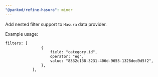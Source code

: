 ```yaml
---
"@pankod/refine-hasura": minor
---
```


Add nested filter support to `Hasura` data provider.

Example usage:

```
filters: [
                {
                    field: "category.id",
                    operator: "eq",
                    value: "8332c138-3231-406d-9655-1328ded9d5f2",
                },
            ],
```
